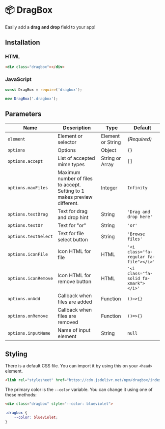 # 📦 DragBox

Easily add a **drag and drop** field to your app!

## Installation

### HTML

```html
<div class="dragbox"></div>
```

### JavaScript

```js
const DragBox = require('dragbox');

new DragBox('.dragbox');
```

## Parameters

| Name                 | Description                                                              | Type              | Default                                |
| -------------------- | ------------------------------------------------------------------------ | ----------------- | -------------------------------------- |
| `element`            | Element or selector                                                      | Element or String | *(Required)*                           |
| `options`            | Options                                                                  | Object            | `{}`                                   |
| `options.accept`     | List of accepted mime types                                              | String or Array   | `[]`                                   |
| `options.maxFiles`   | Maximum number of files to accept. Setting to 1 makes preview different. | Integer           | `Infinity`                             |
| `options.textDrag`   | Text for drag and drop hint                                              | String            | `'Drag and drop here'`                 |
| `options.textOr`     | Text for "or"                                                            | String            | `'or'`                                 |
| `options.textSelect` | Text for file select button                                              | String            | `'Browse files'`                       |
| `options.iconFile`   | Icon HTML for file                                                       | HTML              | `'<i class="fa-regular fa-file"></i>'` |
| `options.iconRemove` | Icon HTML for remove button                                              | HTML              | `'<i class="fa-solid fa-xmark"></i>'`  |
| `options.onAdd`      | Callback when files are added                                            | Function          | `()=>{}`                               |
| `options.onRemove`   | Callback when files are removed                                          | Function          | `()=>{}`                               |
| `options.inputName`  | Name of input element                                                    | String            | `null`                                 |

## Styling

There is a default CSS file. You can import it by using this on your `<head>` element.

```html
<link rel="stylesheet" href="https://cdn.jsdelivr.net/npm/dragbox/index.css">
```

The primary color is the `--color` variable. You can change it using one of these methods:

```html
<div class="dragbox" style="--color: blueviolet">
```
```css
.dragbox {
    --color: blueviolet;
}
```